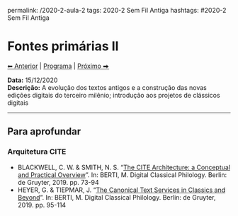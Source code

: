 permalink: /2020-2-aula-2
tags: 2020-2 Sem Fil Antiga
hashtags: #2020-2 Sem Fil Antiga

# Fontes primárias II

[⬅ Anterior](2020-2-aula-1) | [Programa](2020-2-sem) | [Próximo ⮕](2020-2-aula-3)

**Data:** 15/12/2020  
**Descrição:** A evolução dos textos antigos e a construção das novas edições digitais do terceiro milênio; introdução aos projetos de clássicos digitais  




---

## Para aprofundar

### Arquitetura CITE

- BLACKWELL, C. W. & SMITH, N. S. “[The CITE Architecture: a Conceptual and Practical Overview](https://www.degruyter.com/view/book/9783110599572/10.1515/9783110599572-006.xml)”. In: BERTI, M. Digital Classical Philology. Berlin: de Gruyter, 2019. pp. 73-94
- HEYER, G. & TIEPMAR, J. “[The Canonical Text Services in Classics and Beyond](https://www.degruyter.com/view/book/9783110599572/10.1515/9783110599572-007.xml)”. In: BERTI, M. Digital Classical Philology. Berlin: de Gruyter, 2019. pp. 95-114
